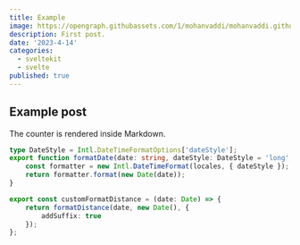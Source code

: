 ```yaml
---
title: Example
image: https://opengraph.githubassets.com/1/mohanvaddi/mohanvaddi.github.io
description: First post.
date: '2023-4-14'
categories:
  - sveltekit
  - svelte
published: true
---
```


<script>
  import Counter from '$src/lib/components/Counter.svelte'
</script>

## Example post

The counter is rendered inside Markdown.
<Counter count={1}/>

```typescript
type DateStyle = Intl.DateTimeFormatOptions['dateStyle'];
export function formatDate(date: string, dateStyle: DateStyle = 'long', locales = 'en') {
	const formatter = new Intl.DateTimeFormat(locales, { dateStyle });
	return formatter.format(new Date(date));
}

export const customFormatDistance = (date: Date) => {
	return formatDistance(date, new Date(), {
		addSuffix: true
	});
};
```

